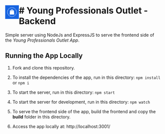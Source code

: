 # # <img src="https://github.com/katerina-tziala/young-professionals-outlet/blob/master/app/build/logo192.png" alt="ypo logo" width="44" height="44" align="left">Young Professionals Outlet - Backend

Simple server using NodeJs and ExpressJS to serve the frontend side of the *Young Professionals Outlet App*.


## Running the App Locally

1. Fork and clone this repository.

2. To install the dependencies of the app, run in this directory: ``` npm install  ``` or  ``` npm i  ```
    

3. To start the server, run in this directory: ``` npm start ``` 

4. To start the server for development, run in this directory: ``` npm watch ``` 

5. To serve the frontend side of the app, build the frontend and copy the **build** folder in this directory.

6. Access the app locally at: http://localhost:3001/

